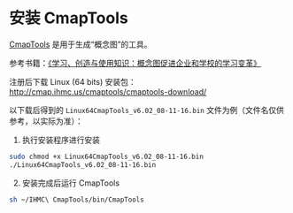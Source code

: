 # 安装 CmapTools

[CmapTools](http://cmap.ihmc.us/cmaptools/) 是用于生成“概念图”的工具。

参考书籍：[《学习、创造与使用知识：概念图促进企业和学校的学习变革》](https://www.amazon.cn/%E5%9B%BE%E4%B9%A6/dp/B01J8GFP6U)

注册后下载 Linux (64 bits) 安装包：http://cmap.ihmc.us/cmaptools/cmaptools-download/

以下载后得到的 `Linux64CmapTools_v6.02_08-11-16.bin` 文件为例（文件名仅供参考，以实际为准）：

1. 执行安装程序进行安装
  ```bash
  sudo chmod +x Linux64CmapTools_v6.02_08-11-16.bin
  ./Linux64CmapTools_v6.02_08-11-16.bin
  ```
2. 安装完成后运行 CmapTools
  ```bash
  sh ~/IHMC\ CmapTools/bin/CmapTools
  ```